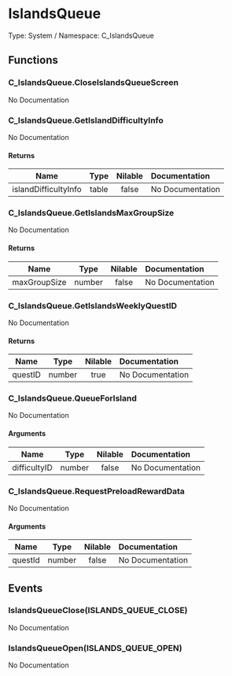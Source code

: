 # IslandsQueue

Type: System / Namespace: C_IslandsQueue

## Functions

### C_IslandsQueue.CloseIslandsQueueScreen

No Documentation
### C_IslandsQueue.GetIslandDifficultyInfo

No Documentation
#### Returns
|Name|Type|Nilable|Documentation|
|:---:|:---:|:---:|:---|
|islandDifficultyInfo|table|false|No Documentation|
### C_IslandsQueue.GetIslandsMaxGroupSize

No Documentation
#### Returns
|Name|Type|Nilable|Documentation|
|:---:|:---:|:---:|:---|
|maxGroupSize|number|false|No Documentation|
### C_IslandsQueue.GetIslandsWeeklyQuestID

No Documentation
#### Returns
|Name|Type|Nilable|Documentation|
|:---:|:---:|:---:|:---|
|questID|number|true|No Documentation|
### C_IslandsQueue.QueueForIsland

No Documentation
#### Arguments
|Name|Type|Nilable|Documentation|
|:---:|:---:|:---:|:---|
|difficultyID|number|false|No Documentation|
### C_IslandsQueue.RequestPreloadRewardData

No Documentation
#### Arguments
|Name|Type|Nilable|Documentation|
|:---:|:---:|:---:|:---|
|questId|number|false|No Documentation|
## Events

### IslandsQueueClose(ISLANDS_QUEUE_CLOSE)

No Documentation
### IslandsQueueOpen(ISLANDS_QUEUE_OPEN)

No Documentation